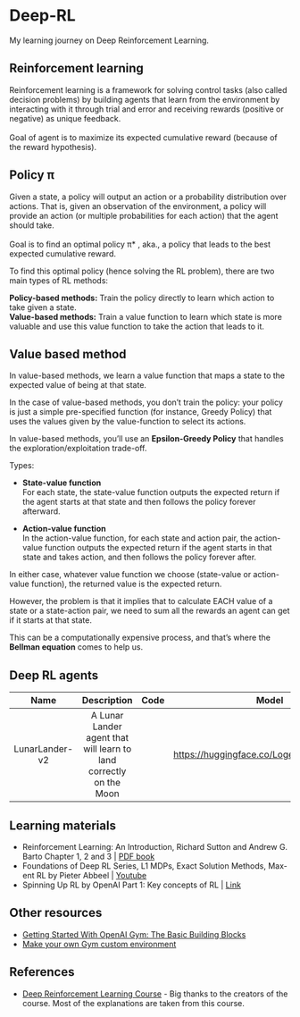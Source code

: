 # Deep-RL
My learning journey on Deep Reinforcement Learning.

## Reinforcement learning
Reinforcement learning is a framework for solving control tasks (also called decision problems) by building agents that learn from the environment by interacting with it through trial and error and receiving rewards (positive or negative) as unique feedback.
<br /><br />
Goal of agent is to maximize its expected cumulative reward (because of the reward hypothesis).

## Policy π
Given a state, a policy will output an action or a probability distribution over actions. That is, given an observation of the environment, a policy will provide an action (or multiple probabilities for each action) that the agent should take.
<br /><br />
Goal is to find an optimal policy π* , aka., a policy that leads to the best expected cumulative reward.

To find this optimal policy (hence solving the RL problem), there are two main types of RL methods:

<b>Policy-based methods:</b> Train the policy directly to learn which action to take given a state.<br />
<b>Value-based methods:</b> Train a value function to learn which state is more valuable and use this value function to take the action that leads to it.

## Value based method
In value-based methods, we learn a value function that maps a state to the expected value of being at that state.

In the case of value-based methods, you don’t train the policy: your policy is just a simple pre-specified function (for instance, Greedy Policy) that uses the values given by the value-function to select its actions.

In value-based methods, you’ll use an <b>Epsilon-Greedy Policy</b> that handles the exploration/exploitation trade-off.

Types:<br />
* <b>State-value function</b><br />
For each state, the state-value function outputs the expected return if the agent starts at that state and then follows the policy forever afterward.

* <b>Action-value function</b><br />
In the action-value function, for each state and action pair, the action-value function outputs the expected return if the agent starts in that state and takes action, and then follows the policy forever after.

In either case, whatever value function we choose (state-value or action-value function), the returned value is the expected return.

However, the problem is that it implies that to calculate EACH value of a state or a state-action pair, we need to sum all the rewards an agent can get if it starts at that state.

This can be a computationally expensive process, and that’s where the <b>Bellman equation</b> comes to help us.

## Deep RL agents
| Name | Description | Code | Model |
|:----:|:-----------:|:----:|:-----:|
| LunarLander-v2 | A Lunar Lander agent that will learn to land correctly on the Moon |  | https://huggingface.co/Loges/LunarLanderv2 |

## Learning materials
* Reinforcement Learning: An Introduction, Richard Sutton and Andrew G. Barto Chapter 1, 2 and 3 | [PDF book](http://incompleteideas.net/book/RLbook2020.pdf)
* Foundations of Deep RL Series, L1 MDPs, Exact Solution Methods, Max-ent RL by Pieter Abbeel | [Youtube](https://www.youtube.com/watch?v=2GwBez0D20A&ab_channel=PieterAbbeel)
* Spinning Up RL by OpenAI Part 1: Key concepts of RL | [Link](https://spinningup.openai.com/en/latest/spinningup/rl_intro.html)

## Other resources
* [Getting Started With OpenAI Gym: The Basic Building Blocks](https://blog.paperspace.com/getting-started-with-openai-gym/)
* [Make your own Gym custom environment](https://www.gymlibrary.dev/content/environment_creation/)

## References
* [Deep Reinforcement Learning Course](https://huggingface.co/deep-rl-course/unit0/introduction?fw=pt#introduction) - Big thanks to the creators of the course. Most of the explanations are taken from this course.
